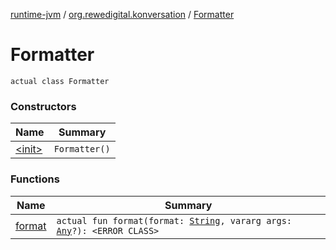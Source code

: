[runtime-jvm](../../index.md) / [org.rewedigital.konversation](../index.md) / [Formatter](./index.md)

# Formatter

`actual class Formatter`

### Constructors

| Name | Summary |
|---|---|
| [&lt;init&gt;](-init-.md) | `Formatter()` |

### Functions

| Name | Summary |
|---|---|
| [format](format.md) | `actual fun format(format: `[`String`](https://kotlinlang.org/api/latest/jvm/stdlib/kotlin/-string/index.html)`, vararg args: `[`Any`](https://kotlinlang.org/api/latest/jvm/stdlib/kotlin/-any/index.html)`?): <ERROR CLASS>` |
